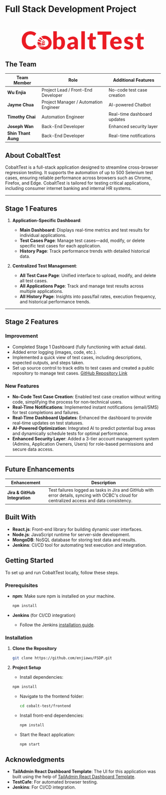 # Full Stack Development Project

<br/>

<p align="center">
  <a href="https://github.com/enjiawu/FSDP">
    <img src="/cobalt-test/front-end/src/images/logo/logo.png" alt="CobaltTest Logo" width="400" height="auto"/>
  </a>
</p>

## The Team

| **Team Member**        | **Role**                              | **Additional Features**    |
|------------------------|---------------------------------------|----------------------------|
| **Wu Enjia**           | Project Lead / Front-End Developer    | No-code test case creation |   
| **Jayme Chua**         | Project Manager / Automation Engineer | AI-powered Chatbot         |
| **Timothy Chai**       | Automation Engineer                   | Real-time dashboard updates|
| **Joseph Wan**         | Back-End Developer                    | Enhanced security layer    |
| **Shin Thant Aung**    | Back-End Developer                    | Real-time notifications    |

## About CobaltTest

CobaltTest is a full-stack application designed to streamline cross-browser regression testing. It supports the automation of up to 500 Selenium test cases, ensuring reliable performance across browsers such as Chrome, Firefox, and Edge. CobaltTest is tailored for testing critical applications, including consumer internet banking and internal HR systems.

---

## Stage 1 Features

1. **Application-Specific Dashboard**:
   - **Main Dashboard**: Displays real-time metrics and test results for individual applications.
   - **Test Cases Page**: Manage test cases—add, modify, or delete specific test cases for each application.
   - **History Page**: Track performance trends with detailed historical data.

2. **Centralized Test Management**:
   - **All Test Case Page**: Unified interface to upload, modify, and delete all test cases.
   - **All Applications Page**: Track and manage test results across multiple applications.
   - **All History Page**: Insights into pass/fail rates, execution frequency, and historical performance trends.

---

## Stage 2 Features

### Improvement
- Completed Stage 1 Dashboard (fully functioning with actual data).
- Added error logging (images, code, etc.).
- Implemented a quick view of test cases, including descriptions, expected outputs, and steps taken.
- Set up source control to track edits to test cases and created a public repository to manage test cases. [GitHub Repository Link](https://github.com/enjiawu/OCBC_Applications)

### New Features
- **No-Code Test Case Creation**: Enabled test case creation without writing code, simplifying the process for non-technical users.
- **Real-Time Notifications**: Implemented instant notifications (email/SMS) for test completions and failures.
- **Real-Time Dashboard Updates**: Enhanced the dashboard to provide real-time updates on test statuses.
- **AI-Powered Optimization**: Integrated AI to predict potential bug areas and dynamically schedule tests for optimal performance.
- **Enhanced Security Layer**: Added a 3-tier account management system (Admins, Application Owners, Users) for role-based permissions and secure data access.

---

## Future Enhancements

| **Enhancement**                | **Description**                                                                                      |
|---------------------------------|------------------------------------------------------------------------------------------------------|
| **Jira & GitHub Integration**   | Test failures logged as tasks in Jira and GitHub with error details, syncing with OCBC's cloud for centralized access and data consistency. |

## Built With

- **React.js**: Front-end library for building dynamic user interfaces.
- **Node.js**: JavaScript runtime for server-side development.
- **MongoDB**: NoSQL database for storing test data and results.
- **Jenkins**: CI/CD tool for automating test execution and integration.

## Getting Started

To set up and run CobaltTest locally, follow these steps.

### Prerequisites

- **npm**: Make sure npm is installed on your machine.
  ```sh
  npm install
  ```

- **Jenkins** (for CI/CD integration)
  - Follow the Jenkins [installation guide](https://www.jenkins.io/doc/book/installing/).

### Installation

1. **Clone the Repository**

   ```sh
   git clone https://github.com/enjiawu/FSDP.git
   ```
2. **Project Setup**
    - Install dependencies:
     ```sh
     npm install
     ```
   - Navigate to the frontend folder:
     ```sh
     cd cobalt-test/frontend
     ```
   - Install front-end dependencies:
     ```sh
     npm install
     ```
   - Start the React application:
     ```sh
     npm start
     ```

## Acknowledgments

- **TailAdmin React Dashboard Template**: The UI for this application was built using the help of [TailAdmin React Dashboard Template](https://tailadmin.com/react).
- **TestCafe**: For automated browser testing.
- **Jenkins**: For CI/CD integration.
